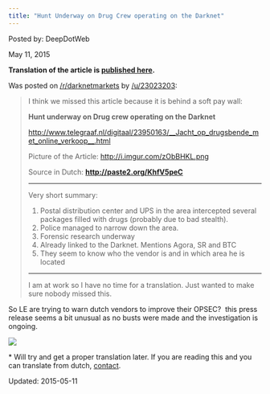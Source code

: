 ```yaml
---
title: "Hunt Underway on Drug Crew operating on the Darknet"
---
```


Posted by: DeepDotWeb 

<span>May 11, 2015</span>


<p><strong>Translation of the article is <a href="/2015/05/12/translation-hunt-underway-on-drug-crew-operating-on-the-darknet/">published here</a>.</strong></p>
<p>Was posted on <a href="http://www.reddit.com/r/DarkNetMarkets/comments/35kwq7/complaintwarning_another_reason_why_not_to_order/">/r/darknetmarkets</a> by <a href="http://www.reddit.com/user/23023203">/u/23023203</a>:</p>
<blockquote><p>I think we missed this article because it is behind a soft pay wall:</p>
<p><strong>Hunt underway on Drug crew operating on the Darknet</strong></p>
<p><a href="http://www.telegraaf.nl/digitaal/23950163/__Jacht_op_drugsbende_met_online_verkoop__.html">http://www.telegraaf.nl/digitaal/23950163/__Jacht_op_drugsbende_met_online_verkoop__.html</a></p>
<p>Picture of the Article: <a href="http://i.imgur.com/zObBHKL.png">
http://i.imgur.com/zObBHKL.png</a></p>
<p>Source in Dutch: <strong><a href="http://paste2.org/KhfV5peC">http://paste2.org/KhfV5peC</a></strong></p>
<hr/>
<p>Very short summary:</p>
<ol>
<li>Postal distribution center and UPS in the area intercepted several packages filled with drugs (probably due to bad stealth).</li>
<li>Police managed to narrow down the area.</li>
<li>Forensic research underway</li>
<li>Already linked to the Darknet. Mentions Agora, SR and BTC</li>
<li>They seem to know who the vendor is and in which area he is located</li>
</ol>
<hr/>
<p>I am at work so I have no time for a translation. Just wanted to make sure nobody missed this.</p></blockquote>
<p>So LE are trying to warn dutch vendors to improve their OPSEC?  this press release seems a bit unusual as no busts were made and the investigation is ongoing.</p>

<img src="https://G-I-R.github.io/deepdotweb/imgs/2015/05/zObBHKL1.png" rel="lightbox"> 
<p>* Will try and get a proper translation later. If you are reading this and you can translate from dutch, <a href="/contact-us/">contact</a>.</p>



Updated: 2015-05-11

